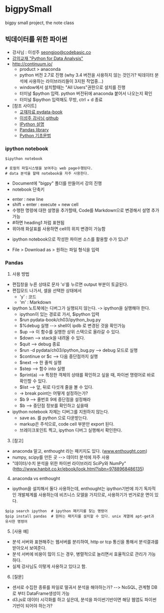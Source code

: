 # bigpySmall
bigpy small project, the note class

## 빅데이터를 위한 파이썬
- 강사님 : 이성주 seongjoo@codebasic.co
- [강의교재 "Python for Data Analysis"](http://it-ebooks.info/book/1041)
- http://continuum.io/ 
  * product > anaconda
  * python 버전 2.7로 진행
   (why 3.4 버전을 사용하지 않는 것인가? 빅데이터 분석에 사용하는 라이브러리들이 3지원 작업중...)
  * window에서 설치할때는 "All Users"권한으로 설치를 진행
  * 터미널 $python 입력. python 버전뒤에 anaconda 붙어서 나오는지 확인
  * 터미널 $ipython 입력해도 무방, ctrl + d 종료	
- [참조 사이트]
  * [교재자료 pydata-book](https://github.com/pydata/pydata-book)
  * [이성주 강사님 github](https://github.com/lseongjoo/bigpy)
  * [IPython 설명](http://ipython.org/)
  * [Pandas library](http://pandas.pydata.org/)
  * [Python 기초문법](https://github.com/lseongjoo/learn-python)
 
### ipython notebook
```
$ipython notebook

# 로컬의 파일시스템을 보여주는 web page수행된다.
# data 분석을 할때 notebook을 자주 사용한다.
```
- Document에  "bigpy" 폴더를 만들어서 강의 진행
- notebook 단축키 
 * enter : new line
 * shift + enter : execute + new cell
 * 수행한 명령에 대한 설명을 추가할때, Code를 Markdown으로 변경해서 설명 추가 가능
 * #하면 heading1 처럼 표현됨
 * 위아래 화살표를 사용하면 cell의 위치 변경이 가능함
- ipython notebook으로 작성한 파이썬 소스를 활용할 수가 있냐?
 * File > Download as > 원하는 파일 형식을 입력

### Pandas
1. 사용 방법
 - 편집창을 누른 상태로 문자 'o'를 누르면  output 부분이 토글된다.
 - 편집모드 나가서, 셀을 선택한 상태에서
   * 'y' : 코드
   * 'm' : Markdown
 - ipython 노트북에는 디버그가 실행되지 않는다. -> ipython을 실행해야 한다.
   * ipython이 있는 경로로 가서, $ipython 입력
   * $run pydata-book/ch03/ipython_bug.py
   * $%debug 실행  --> shell이  ipdb 로 변경된 것을 확인가능
   * $up --> 이 함수를 실행한 상위 스택으로 올라갈 수 있다.
   * $down --> stack을 내려올 수 있다.
   * $quit --> debug 종료
   * $run -d pydata/ch03/ipython_bug.py --> debug 모드로 실행
   * $continue or $c -->  다음 중단점까지 실행
   * $next --> 한 줄씩 실행
   * $step --> 함수 into 실행
   * $print(a)  -->  특정한 객체의 상태를 확인하고 싶을 때, 파이썬 명령어로 바로 확인할 수 있다.
   * $list --> 앞, 뒤로 다섯개 줄을 볼 수 있다.
   * -> break point는 어떻게 설정하는가?
   * $b 9 --> 줄번호 9에 중단점을 설정해라
   * $b --> 중단점 정보를 확인하고 싶을때
 - ipython notebook 자체는 디버그를 지원하지 않는다.
   * save as. 를 python 으로 다운받는다.
   * markup은 주석으로, code cell 부분만 export 된다.
   * 브레이크포인트 찍고, ipython 디버그 실행해서 확인한다.

3. [참고]
  - anaconda 말고, enthought 라는 패키지도 있다. (www.enthought.com)
  - numpy, scipy를 만든 곳 --> 데이터 분석에 자주 사용
  - "데이터/수치 분석을 위한 파이썬 라이브러리 SciPy와 NumPy" (http://www.hanbit.co.kr/ebook/look.html?isbn=9788968486135)

4. anaconda vs enthought
  - ipython을 설치해서 둘다 사용하는데, enthought는 ipython기반에 자기 독자적인 개발체계를 사용하는데 비즈니스 모델을 가지므로, 사용하기가 번거로운 면이 있다.
 
 ```
 $pip search ipython  # ipython 패키지를 찾는 명령어
 $pip install pandas  # 원하는 패키지를 설치할 수 있다. unix 계열에 apt-get과 유사한 명령어	
 ```

5. [사용 예]
  - 분석 서버와 표현해주는 웹서버를 분리하여, http or tcp 통신을 통해서 분석결과를 받아오서 보여준다.
  - 분석 서버에 비용이 많이 드는 경우, 병렬적으로 늘리면서 효율적으로 관리가 가능하다.
  - 실제 강사님도 이렇게 사용하고 있다고 함.

6. [질문]
  - 센서로 수집한 종류를 파일로 떨궈서 분석을 해야하는가? --> NoSQL, 관계형 DB로 부터 DataFrame생성이 가능
  - d3.js로 데이터 시각화를 하고 싶은데, 분석을 파이썬기반이면 해당 웹앱도 파이썬 기반이 되어야 하는가?
